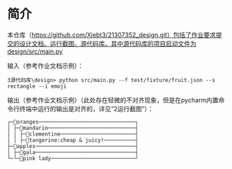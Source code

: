 # 简介
本仓库（https://github.com/Xiebt3/21307352_design.git）包括了作业要求提交的设计文档、运行截图、源代码库。其中源代码库的项目启动文件为design/src/main.py

输入（参考作业文档示例）：
```
3源代码库\design> python src/main.py --f test/fixture/fruit.json --s rectangle --i emoji
```

输出（参考作业文档示例）（此处存在轻微的不对齐现象，但是在pycharm内置命令行终端中运行的输出是对齐的，详见“2运行截图”）：
```
┌─🌳oranges───────────────────────────────┐
│ ├─🌳mandarin────────────────────────────┤
│ │ ├─🍃clementine────────────────────────┤
│ │ ├─🍃tangerine:cheap & juicy!──────────┤
├─🌳apples────────────────────────────────┤
│ ├─🍃gala────────────────────────────────┤
└─└─🍃pink lady───────────────────────────┘

```
